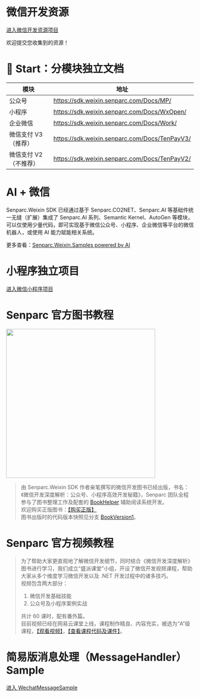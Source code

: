 # 微信开发资源

[进入微信开发资源项目](https://github.com/JeffreySu/WeixinResource)

欢迎提交您收集到的资源！


# 🌟 Start：分模块独立文档

模块 | 地址
----|----
公众号 | https://sdk.weixin.senparc.com/Docs/MP/
小程序 | https://sdk.weixin.senparc.com/Docs/WxOpen/
企业微信 | https://sdk.weixin.senparc.com/Docs/Work/
微信支付 V3（推荐） | https://sdk.weixin.senparc.com/Docs/TenPayV3/
微信支付 V2（不推荐） | https://sdk.weixin.senparc.com/Docs/TenPayV2/

# AI + 微信

Senparc.Weixin SDK 已经通过基于 Senparc.CO2NET、Senparc.AI 等基础件统一无缝（扩展）集成了 Senparc.AI 系列、Semantic Kernel、AutoGen 等模块，可以仅使用少量代码，即可实现基于微信公众号、小程序、企业微信等平台的微信机器人，或使用 AI 能力赋能相关系统。

更多查看：[Senparc.Weixin.Samples powered by AI](../Samples%20with%20AI/readme.md)

# 小程序独立项目

[进入微信小程序项目](https://github.com/JeffreySu/WxOpen)


# Senparc 官方图书教程

<img src="https://sdk.weixin.senparc.com/images/book-cover-front-small-3d.png" width="400" /> <br/>

> 由 Senparc.Weixin SDK 作者亲笔撰写的微信开发图书已经出版，书名：《微信开发深度解析：公众号、小程序高效开发秘籍》，Senparc 团队全程参与了图书整理工作及配套的 [BookHelper](http://book.weixin.senparc.com) 辅助阅读系统开发。<br>
> 欢迎购买正版图书：[【购买正版】](https://book.weixin.senparc.com/book/link?code=github-master-resource)<br>
> 图书出版时的代码版本快照见分支 [BookVersion1](https://github.com/JeffreySu/WeiXinMPSDK/tree/BookVersion1)。

# Senparc 官方视频教程


> 为了帮助大家更直观地了解微信开发细节，同时结合《微信开发深度解析》图书进行学习，我们成立“盛派课堂”小组，开设了微信开发视频课程，帮助大家从多个维度学习微信开发以及 .NET 开发过程中的诸多技巧。<br>
> 视频包含两大部分：<br>
> 1. 微信开发基础技能<br>
> 2. 公众号及小程序案例实战<br>
> 
> 共计 60 课时，配有番外篇。<br>
> 目前视频已经在网易云课堂上线，课程制作精良、内容充实，被选为“A”级课程，[【观看视频】](https://book.weixin.senparc.com/book/videolinknetease?code=github-homepage)，[【查看课程代码及课件】](https://github.com/JeffreySu/WechatVideoCourse)。


# 简易版消息处理（MessageHandler） Sample
[进入 WechatMessageSample](https://github.com/OpenSenparc/WechatMessageSample)

